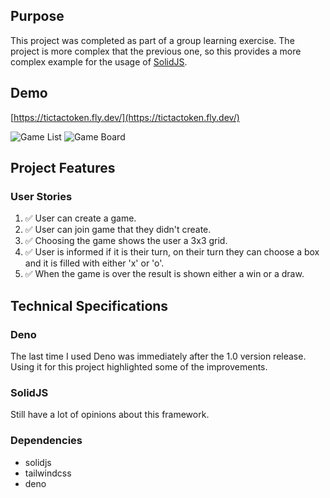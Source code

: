 ## Purpose

This project was completed as part of a group learning exercise. The project is more complex that the previous one, so this provides a more complex example for the usage of [SolidJS](https://www.solidjs.com/).

## Demo

[https://tictactoken.fly.dev/](https://tictactoken.fly.dev/)

![Game List](https://user-images.githubusercontent.com/14803/152296779-d2bf6d7d-e132-4078-90fd-69004492d021.png)
![Game Board](https://user-images.githubusercontent.com/14803/152296854-8ebb1c3e-28dd-40dd-aca6-feac5cb41ff3.png)

## Project Features

### User Stories

1. ✅ User can create a game.
2. ✅ User can join game that they didn't create.
3. ✅ Choosing the game shows the user a 3x3 grid.
4. ✅ User is informed if it is their turn, on their turn they can choose a box and it is filled with either 'x' or 'o'.
5. ✅ When the game is over the result is shown either a win or a draw.

## Technical Specifications

### Deno

The last time I used Deno was immediately after the 1.0 version release. Using it for this project highlighted some of the improvements.

### SolidJS

Still have a lot of opinions about this framework.

### Dependencies

- solidjs
- tailwindcss
- deno

